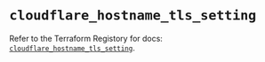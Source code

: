 # `cloudflare_hostname_tls_setting`

Refer to the Terraform Registory for docs: [`cloudflare_hostname_tls_setting`](https://registry.terraform.io/providers/cloudflare/cloudflare/4.16.0/docs/resources/hostname_tls_setting).
